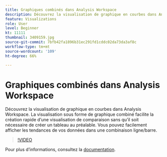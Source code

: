 ```yaml
---
title: Graphiques combinés dans Analysis Workspace
description: Découvrez la visualisation de graphique en courbes dans Analysis Workspace. La visualisation sous forme de graphique combiné facilite la création rapide d’une visualisation de comparaison sans qu’il soit nécessaire de créer un tableau au préalable. Vous pouvez facilement afficher les tendances de vos données dans une combinaison ligne/barre.
feature: Visualizations
role: User
level: Beginner
kt: 11111
thumbnail: 3409159.jpg
source-git-commit: 7bfb42fa1896b31ec291fd1cddc02da73da3af8c
workflow-type: tm+mt
source-wordcount: '109'
ht-degree: 66%

---
```



# Graphiques combinés dans Analysis Workspace

Découvrez la visualisation de graphique en courbes dans Analysis Workspace. La visualisation sous forme de graphique combiné facilite la création rapide d’une visualisation de comparaison sans qu’il soit nécessaire de créer un tableau au préalable. Vous pouvez facilement afficher les tendances de vos données dans une combinaison ligne/barre.

>[!VIDEO](https://video.tv.adobe.com/v/3409159/?quality=12&learn=on)

Pour plus dʼinformations, consultez la [documentation](https://experienceleague.adobe.com/docs/analytics/analyze/analysis-workspace/visualizations/combo-charts.html).
